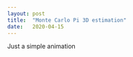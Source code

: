 ```yaml
---
layout: post
title:  "Monte Carlo Pi 3D estimation"
date:   2020-04-15
---
```


<div id="sketch-holder">
    <script type="text/javascript" src="sketch.js"></script>
</div>

Just a simple animation
